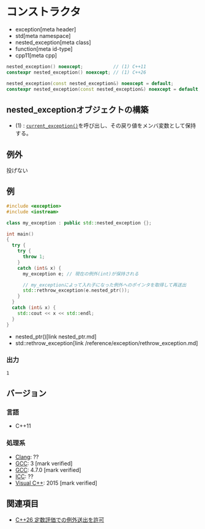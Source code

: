 # コンストラクタ
* exception[meta header]
* std[meta namespace]
* nested_exception[meta class]
* function[meta id-type]
* cpp11[meta cpp]

```cpp
nested_exception() noexcept;           // (1) C++11
constexpr nested_exception() noexcept; // (1) C++26

nested_exception(const nested_exception&) noexcept = default;           // (2) C++11
constexpr nested_exception(const nested_exception&) noexcept = default; // (2) C++26
```

## nested_exceptionオブジェクトの構築
- (1) : [`current_exception()`](/reference/exception/current_exception.md)を呼び出し、その戻り値をメンバ変数として保持する。


## 例外
投げない


## 例
```cpp example
#include <exception>
#include <iostream>

class my_exception : public std::nested_exception {};

int main()
{
  try {
    try {
      throw 1;
    }
    catch (int& x) {
      my_exception e; // 現在の例外(int)が保持される

      // my_exceptionによって入れ子になった例外へのポインタを取得して再送出
      std::rethrow_exception(e.nested_ptr());
    }
  }
  catch (int& x) {
    std::cout << x << std::endl;
  }
} 
```
* nested_ptr()[link nested_ptr.md]
* std::rethrow_exception[link /reference/exception/rethrow_exception.md]

### 出力
```
1
```

## バージョン
### 言語
- C++11

### 処理系
- [Clang](/implementation.md#clang): ??
- [GCC](/implementation.md#gcc): 3 [mark verified]
- [GCC](/implementation.md#gcc): 4.7.0 [mark verified]
- [ICC](/implementation.md#icc): ??
- [Visual C++](/implementation.md#visual_cpp): 2015 [mark verified]


## 関連項目
- [C++26 定数評価での例外送出を許可](/lang/cpp26/allowing_exception_throwing_in_constant-evaluation.md)
